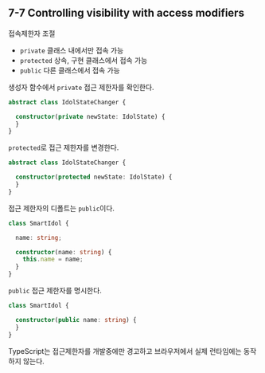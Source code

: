 ## 7-7 Controlling visibility with access modifiers
접속제한자 조절
- `private` 클래스 내에서만 접속 가능
- `protected` 상속, 구현 클래스에서 접속 가능
- `public` 다른 클래스에서 접속 가능

생성자 함수에서 `private` 접근 제한자를 확인한다.
```ts
abstract class IdolStateChanger {

  constructor(private newState: IdolState) {
  }
}
```

`protected`로 접근 제한자를 변경한다.
```ts
abstract class IdolStateChanger {

  constructor(protected newState: IdolState) {
  }
}
```


접근 제한자의 디폴트는 `public`이다.
```ts
class SmartIdol {

  name: string;

  constructor(name: string) {
    this.name = name;
  }
}
```

`public` 접근 제한자를 명시한다.
```ts
class SmartIdol {

  constructor(public name: string) {
  }
}
```

TypeScript는 접근제한자를 개발중에만 경고하고 브라우저에서 실제 런타임에는 동작하지 않는다.
